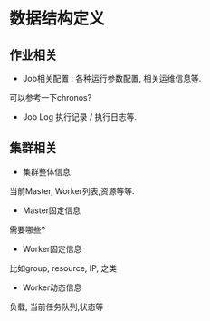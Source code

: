 # 数据结构定义

## 作业相关

* Job相关配置 : 各种运行参数配置, 相关运维信息等.
 
可以参考一下chronos?
  
* Job Log 执行记录 / 执行日志等.


## 集群相关

* 集群整体信息

当前Master, Worker列表,资源等等.

* Master固定信息

需要哪些?

* Worker固定信息

比如group, resource, IP, 之类

* Worker动态信息

负载, 当前任务队列,状态等